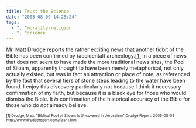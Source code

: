 ```yaml
---
title: Trust the Science
date: "2005-08-09 14:25:24"
tags:
  - ", "morality-religion
  - ", "science
---
```

<p>Mr. Matt Drudge reports the rather exciting news that another tidbit of the Bible has been confirmed by (accidental) archeology.<a href="http://www.drudgereport.com/flash1.htm">[1]</a> In a piece of news that does not seem to have made the more traditional news sites, the Pool of Siloam, apparently thought to have been merely metaphorical, not only actually existed, but was in fact an attraction or place of note, as referenced by the fact that several tiers of stone steps leading to the water have been found. I enjoy this discovery particularly not because I think it necessary confirmation of my faith, but because it is a black eye for those who would dismiss the Bible.  It <em>is</em> confirmation of the historical accuracy of the Bible for those who do <em>not</em> already believe.</p>  <font size="-2"> [1] Drudge, Matt.  "Biblical Pool of Siloam Is Uncovered in Jerusalem" Drudge Report. 2005-08-09 http://www.drudgereport.com/flash1.htm </font>

